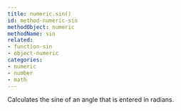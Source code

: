 ```yaml
---
title: numeric.sin()
id: method-numeric-sin
methodObject: numeric
methodName: sin
related:
- function-sin
- object-numeric
categories:
- numeric
- number
- math
---
```


Calculates the sine of an angle that is entered in radians.

